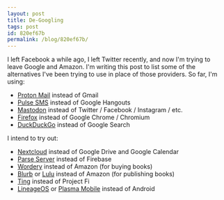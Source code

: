 ```yaml
---
layout: post
title: De-Googling
tags: post
id: 820ef67b
permalink: /blog/820ef67b/
---
```


I left Facebook a while ago, I left Twitter recently, and now I'm trying to leave Google and Amazon. I'm writing this post to list some of the alternatives I've been trying to use in place of those providers. So far, I'm using:

- [Proton Mail](https://protonmail.com/) instead of Gmail
- [Pulse SMS](https://messenger.klinkerapps.com/) instead of Google Hangouts
- [Mastodon](https://joinmastodon.org/) instead of Twitter / Facebook / Instagram / etc.
- [Firefox](https://firefox.com/) instead of Google Chrome / Chromium
- [DuckDuckGo](https://duckduckgo.com/) instead of Google Search

I intend to try out:

- [Nextcloud](https://nextcloud.com/) instead of Google Drive and Google Calendar
- [Parse Server](https://parseplatform.org/) instead of Firebase
- [Wordery](https://wordery.com/) instead of Amazon (for buying books)
- [Blurb](http://www.blurb.com/) or [Lulu](https://www.lulu.com/) instead of Amazon (for publishing books)
- [Ting](https://ting.com/) instead of Project Fi
- [LineageOS](https://lineageos.org/) or [Plasma Mobile](https://www.plasma-mobile.org/index.html) instead of Android
